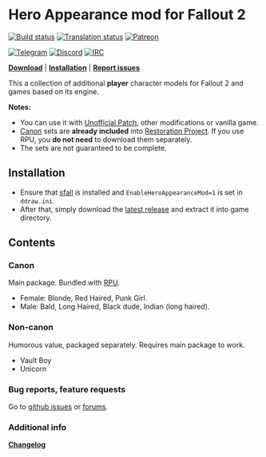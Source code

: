 # Hero Appearance mod for Fallout 2

[![Build status](https://github.com/BGforgeNet/Fallout2_Hero_Appearance/workflows/package/badge.svg)](https://github.com/BGforgeNet/Fallout2_Hero_Appearance/actions?query=workflow%3Apackage)
[![Translation status](https://hive.bgforge.net/widgets/fallout/-/hero-appearance/svg-badge.svg)](https://hive.bgforge.net/projects/fallout/hero-appearance/)
[![Patreon](https://img.shields.io/badge/Patreon-donate-FF424D?logo=Patreon&labelColor=141518)](https://www.patreon.com/BGforge)

[![Telegram](https://img.shields.io/badge/telegram-join%20%20%20%20%E2%9D%B1%E2%9D%B1%E2%9D%B1-darkorange?logo=telegram)](https://t.me/bgforge)
[![Discord](https://img.shields.io/discord/420268540700917760?logo=discord&label=discord&color=blue&logoColor=FEE75C)](https://discord.gg/4Yqfggm)
[![IRC](https://img.shields.io/badge/%23IRC-join%20%20%20%20%E2%9D%B1%E2%9D%B1%E2%9D%B1-darkorange)](https://bgforge.net/irc)

[__Download__](https://github.com/BGforgeNet/Fallout2_Hero_Appearance/releases/latest)
| [__Installation__](#installation)
| [__Report issues__](#bug-reports-feature-requests)

This a collection of additional **player** character models for Fallout 2 and games based on its engine.

**Notes:**
- You can use it with [Unofficial Patch](https://github.com/BGforgeNet/Fallout2_Unofficial_Patch), other modifications or vanilla game.
- [Canon](#canon) sets are **already included** into [Restoration Project](https://github.com/BGforgeNet/Fallout2_Restoration_Project). If you use RPU, you **do not need** to download them separately.
- The sets are not guaranteed to be complete.

## Installation
- Ensure that [sfall](https://github.com/phobos2077/sfall) is installed and `EnableHeroAppearanceMod=1` is set in `ddraw.ini`.
- After that, simply download the [latest release](https://github.com/BGforgeNet/Fallout2_Hero_Appearance/releases/latest) and extract it into game directory.

## Contents
### Canon
Main package. Bundled with [RPU](https://github.com/BGforgeNet/Fallout2_Restoration_Project).
- Female: Blonde, Red Haired, Punk Girl.
- Male: Bald, Long Haired, Black dude, Indian (long haired).
### Non-canon
Humorous value, packaged separately. Requires main package to work.
- Vault Boy
- Unicorn

### Bug reports, feature requests
Go to [github issues](https://github.com/BGforgeNet/Fallout2_Hero_Appearance/issues) or [forums](https://forums.bgforge.net/viewforum.php?f=34).

### Additional info
[__Changelog__](docs/changelog.md)
